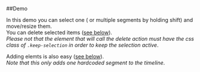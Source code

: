 ##Demo

<div class="timeline"></div>

In this demo you can select one ( or multiple segments by holding shift) and move/resize them.  
You can <a class="keep-selection delete" name="delete">delete selected items</a> (<a href="#deleting">see below</a>).  
_Please not that the element that will call the delete action must have the css class of `.keep-selection` in order to keep the selection active_. 

<a class="keep-selection add" name="add">Adding elemts</a> is also easy (<a href="#deleting">see below</a>).  
_Note that this only adds one hardcoded segment to the timeline_.

<link rel="stylesheet" href="//rawgit.com/ircam-rnd/segment-edit/master/segment-edit.css">
<script src="//cdnjs.cloudflare.com/ajax/libs/d3/3.4.8/d3.min.js"></script>
<script src="//cdnjs.cloudflare.com/ajax/libs/underscore.js/1.6.0/underscore-min.js"></script>
<script src="//cdnjs.cloudflare.com/ajax/libs/backbone.js/1.1.2/backbone-min.js"></script>
<script src="//rawgit.com/ircam-rnd/timeLine/master/timeLine.min.js"></script>
<script src="//rawgit.com/ircam-rnd/segment-edit/master/segment-edit.min.js"></script>
<script>
  var collection = new Backbone.Collection([{
    "begin": 0,
    "duration": 4,
    "color": "#414FBA"
  }, {
    "begin": 5,
    "duration": 7,
    "color": "#2A2E68"
  }, {
    "begin": 18,
    "duration": 9,
    "color": "#5A281E"
  }, {
    "begin": 30,
    "duration": 7,
    "color": "#BE7C7A"
  }, {
    "begin": 16,
    "duration": 6,
    "color": "#BE7C7A"
  }, {
    "begin": 8,
    "duration": 3,
    "color": "#2A2E68"
  }, {
    "begin": 1,
    "duration": 4,
    "color": "#C52599"
  }, {
    "begin": 63,
    "duration": 9,
    "color": "#CA56F4"
  }, {
    "begin": 90,
    "duration": 9,
    "color": "#5A281E"
  }, {
    "begin": 20,
    "duration": 6,
    "color": "#CA56F4"
  }]);

  // Sample dataView tells us how to access the data
  var view = {
    // tell d3 which is our key for sorting
    sortIndex: function(d) {
      return d.get('begin');
    },
     // how to retrieve or set the value used as the start of the segment
    start: function(d, v) {
      // no value, we retrieve
      if(!v) return +d.get('begin');
      // yesvalue we set :)
      d.set('begin', v);
    },
    // how to retrieve or set the value used as the duration of the segment
    duration: function(d, v) {
      if(!v) return +d.get('duration');
      d.set('duration', v);
    },
    // how to retrieve or set the value used for the color of the segment
    color: function(d, v) {
      if(!v) return d.get('color');
      d.set('color', v);
    }
  };

  document.addEventListener('DOMContentLoaded', function() {

    // Timeline
    // --------
    var graph = timeLine()
      .width(750)
      .height(150)
      .xDomain([0, 100]);

    // segments layer
    // --------------
    var seg = segmentEdit()
      .dataView(view)
      .data(collection.models)
      .name('segments')
      .opacity(0.5);

    graph.layer(seg);
    d3.select('.timeline').call(graph.draw);

    function deleteSelected() {
      // find selected segments and delete each of them from the collection
      var selected = d3.selectAll('.layout .selected');
      selected.each(function(segment){
        collection.remove(segment);
      });
      // pass again the modified data and call update
      seg.data(collection.models);
      graph.update();
    }

    function addSegment() {
      // add one segment to the collection
      collection.add({
        "begin": 40,
        "duration": 10,
        "color": "#174345"
      });
      // pass again the modified data and call update
      seg.data(collection.models);
      graph.update();
    }

    document.querySelector('.add').addEventListener('click', addSegment);
    document.querySelector('.delete').addEventListener('click', deleteSelected);
  });
</script>